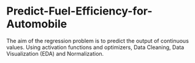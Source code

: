 # Predict-Fuel-Efficiency-for-Automobile
The aim of the regression problem is to predict the output of continuous values. Using activation functions and optimizers, Data Cleaning, Data Visualization (EDA) and Normalization. 
